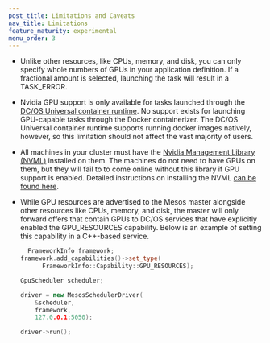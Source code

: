 ```yaml
---
post_title: Limitations and Caveats
nav_title: Limitations
feature_maturity: experimental
menu_order: 3
---
```


- Unlike other resources, like  CPUs, memory, and disk, you can only specify whole numbers of GPUs in your application definition. If a fractional amount is selected, launching the task will result in a TASK_ERROR.

- Nvidia GPU support is only available for tasks launched through the [DC/OS Universal container runtime](/docs/1.9/usage/containerizers/). No support exists for launching GPU-capable tasks through the Docker containerizer. The DC/OS Universal container runtime supports running docker images natively, however, so this limitation should not affect the vast majority of users.

- All machines in your cluster must have the [Nvidia Management Library (NVML)](https://developer.nvidia.com/nvidia-management-library-nvml) installed on them. The machines do not need to have GPUs on them, but they will fail to to come online without this library if GPU support is enabled. Detailed instructions on installing the NVML [can be found here](https://github.com/apache/mesos/blob/master/docs/gpu-support.md).

- While GPU resources are advertised to the Mesos master alongside other resources like CPUs, memory, and disk, the master will only forward offers that contain GPUs to DC/OS services that have explicitly enabled the GPU_RESOURCES capability. Below is an example of setting this capability in a C++-based service.
  ```c++
    FrameworkInfo framework;
  framework.add_capabilities()->set_type(
        FrameworkInfo::Capability::GPU_RESOURCES);

  GpuScheduler scheduler;

  driver = new MesosSchedulerDriver(
      &scheduler,
      framework,
      127.0.0.1:5050);

  driver->run();
  ```

